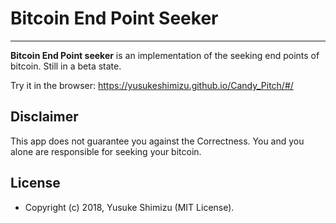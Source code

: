 # Bitcoin End Point Seeker

---

**Bitcoin End Point seeker** is an implementation of the seeking end points of bitcoin.
Still in a beta state.

Try it in the browser: https://yusukeshimizu.github.io/Candy_Pitch/#/

## Disclaimer

This app does not guarantee you against the Correctness.
You and you alone are responsible for seeking your bitcoin.

## License

- Copyright (c) 2018, Yusuke Shimizu (MIT License).
